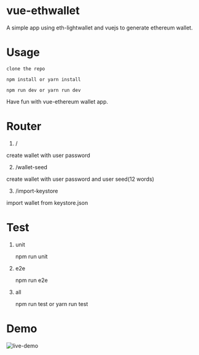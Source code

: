 # vue-ethwallet

A simple app using eth-lightwallet and vuejs to generate ethereum wallet.

# Usage

    clone the repo

    npm install or yarn install

    npm run dev or yarn run dev

Have fun with vue-ethereum wallet app.

# Router

1. /

create wallet with user password

2. /wallet-seed

create wallet with user password and user seed(12 words)

3. /import-keystore

import wallet from keystore.json

# Test

1. unit

    npm run unit

2. e2e

    npm run e2e

3. all

    npm run test or yarn run test

# Demo

![live-demo](https://cloud.githubusercontent.com/assets/10494397/25985929/ce4e6aac-371f-11e7-944b-e10940a0afad.gif)